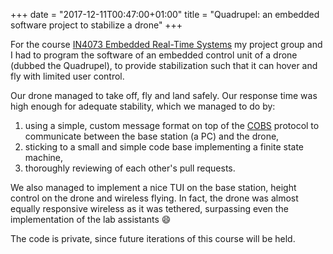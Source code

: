 +++
date = "2017-12-11T00:47:00+01:00"
title = "Quadrupel: an embedded software project to stabilize a drone"
+++

For the course [IN4073 Embedded Real-Time Systems](www.st.ewi.tudelft.nl/~koen/in4073/)
my project group and I had to program the software of an embedded control unit
of a drone (dubbed the Quadrupel), to provide stabilization such that it can
hover and fly with limited user control.

Our drone managed to take off, fly and land safely. Our response time was high
enough for adequate stability, which we managed to do by:

1. using a simple, custom message format on top of the
   [COBS](https://en.wikipedia.org/wiki/Consistent_Overhead_Byte_Stuffing)
   protocol to communicate between the base station (a PC) and the drone,
2. sticking to a small and simple code base implementing a finite state
   machine,
3. thoroughly reviewing of each other's pull requests.

We also managed to implement a nice TUI on the base station, height control on
the drone and wireless flying. In fact, the drone was almost equally responsive
wireless as it was tethered, surpassing even the implementation of the lab
assistants 😄

The code is private, since future iterations of this course will be held.
